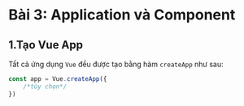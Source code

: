 # Bài 3: Application và Component 

## 1.Tạo Vue App

Tất cả ứng dụng `Vue` đều được tạo bằng hàm `createApp` như sau:

```js
const app = Vue.createApp({
    /*tùy chọn*/
})
```
